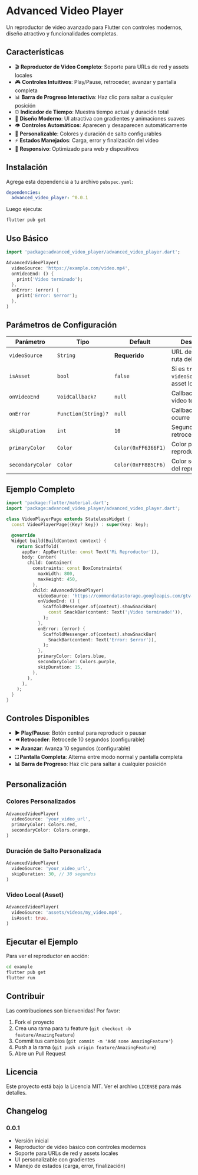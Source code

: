 # Advanced Video Player

Un reproductor de video avanzado para Flutter con controles modernos, diseño atractivo y funcionalidades completas.

## Características

- 🎬 **Reproductor de Video Completo**: Soporte para URLs de red y assets locales
- 🎮 **Controles Intuitivos**: Play/Pause, retroceder, avanzar y pantalla completa
- 📊 **Barra de Progreso Interactiva**: Haz clic para saltar a cualquier posición
- ⏰ **Indicador de Tiempo**: Muestra tiempo actual y duración total
- 🎨 **Diseño Moderno**: UI atractiva con gradientes y animaciones suaves
- 👁️ **Controles Automáticos**: Aparecen y desaparecen automáticamente
- 🎯 **Personalizable**: Colores y duración de salto configurables
- ⚡ **Estados Manejados**: Carga, error y finalización del video
- 📱 **Responsivo**: Optimizado para web y dispositivos

## Instalación

Agrega esta dependencia a tu archivo `pubspec.yaml`:

```yaml
dependencies:
  advanced_video_player: ^0.0.1
```

Luego ejecuta:

```bash
flutter pub get
```

## Uso Básico

```dart
import 'package:advanced_video_player/advanced_video_player.dart';

AdvancedVideoPlayer(
  videoSource: 'https://example.com/video.mp4',
  onVideoEnd: () {
    print('Video terminado');
  },
  onError: (error) {
    print('Error: $error');
  },
)
```

## Parámetros de Configuración

| Parámetro | Tipo | Default | Descripción |
|-----------|------|---------|-------------|
| `videoSource` | `String` | **Requerido** | URL del video o ruta del asset |
| `isAsset` | `bool` | `false` | Si es `true`, trata `videoSource` como asset local |
| `onVideoEnd` | `VoidCallback?` | `null` | Callback cuando el video termina |
| `onError` | `Function(String)?` | `null` | Callback cuando ocurre un error |
| `skipDuration` | `int` | `10` | Segundos para retroceder/avanzar |
| `primaryColor` | `Color` | `Color(0xFF6366F1)` | Color principal del reproductor |
| `secondaryColor` | `Color` | `Color(0xFF8B5CF6)` | Color secundario del reproductor |

## Ejemplo Completo

```dart
import 'package:flutter/material.dart';
import 'package:advanced_video_player/advanced_video_player.dart';

class VideoPlayerPage extends StatelessWidget {
  const VideoPlayerPage({Key? key}) : super(key: key);

  @override
  Widget build(BuildContext context) {
    return Scaffold(
      appBar: AppBar(title: const Text('Mi Reproductor')),
      body: Center(
        child: Container(
          constraints: const BoxConstraints(
            maxWidth: 800,
            maxHeight: 450,
          ),
          child: AdvancedVideoPlayer(
            videoSource: 'https://commondatastorage.googleapis.com/gtv-videos-bucket/sample/BigBuckBunny.mp4',
            onVideoEnd: () {
              ScaffoldMessenger.of(context).showSnackBar(
                const SnackBar(content: Text('¡Video terminado!')),
              );
            },
            onError: (error) {
              ScaffoldMessenger.of(context).showSnackBar(
                SnackBar(content: Text('Error: $error')),
              );
            },
            primaryColor: Colors.blue,
            secondaryColor: Colors.purple,
            skipDuration: 15,
          ),
        ),
      ),
    );
  }
}
```

## Controles Disponibles

- **▶️ Play/Pause**: Botón central para reproducir o pausar
- **⏪ Retroceder**: Retrocede 10 segundos (configurable)
- **⏩ Avanzar**: Avanza 10 segundos (configurable)
- **⛶ Pantalla Completa**: Alterna entre modo normal y pantalla completa
- **📊 Barra de Progreso**: Haz clic para saltar a cualquier posición

## Personalización

### Colores Personalizados

```dart
AdvancedVideoPlayer(
  videoSource: 'your_video_url',
  primaryColor: Colors.red,
  secondaryColor: Colors.orange,
)
```

### Duración de Salto Personalizada

```dart
AdvancedVideoPlayer(
  videoSource: 'your_video_url',
  skipDuration: 30, // 30 segundos
)
```

### Video Local (Asset)

```dart
AdvancedVideoPlayer(
  videoSource: 'assets/videos/my_video.mp4',
  isAsset: true,
)
```

## Ejecutar el Ejemplo

Para ver el reproductor en acción:

```bash
cd example
flutter pub get
flutter run
```

## Contribuir

Las contribuciones son bienvenidas! Por favor:

1. Fork el proyecto
2. Crea una rama para tu feature (`git checkout -b feature/AmazingFeature`)
3. Commit tus cambios (`git commit -m 'Add some AmazingFeature'`)
4. Push a la rama (`git push origin feature/AmazingFeature`)
5. Abre un Pull Request

## Licencia

Este proyecto está bajo la Licencia MIT. Ver el archivo `LICENSE` para más detalles.

## Changelog

### 0.0.1
- Versión inicial
- Reproductor de video básico con controles modernos
- Soporte para URLs de red y assets locales
- UI personalizable con gradientes
- Manejo de estados (carga, error, finalización)